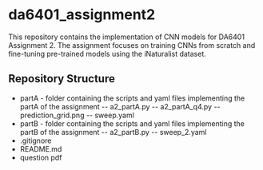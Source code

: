 # da6401_assignment2

This repository contains the implementation of CNN models for DA6401 Assignment 2. The assignment focuses on training CNNs from scratch and fine-tuning pre-trained models using the iNaturalist dataset.

## Repository Structure
- partA - folder containing the scripts and yaml files implementing the partA of the assignment 
  -- a2_partA.py
  -- a2_partA_q4.py
  -- prediction_grid.png
  -- sweep.yaml
- partB - folder containing the scripts and yaml files implementing the partB of the assignment
  -- a2_partB.py
  -- sweep_2.yaml
- .gitignore
- README.md
- question pdf 
